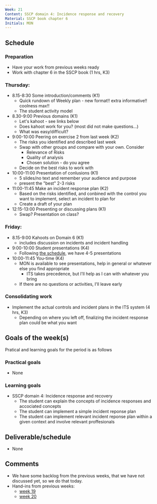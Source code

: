 ```yaml
---
Week: 21
Content: SSCP domain 4: Incidence response and recovery
Material: SSCP book chapter 6
Initials: MON
---
```


## Schedule

### Preparation
* Have your work from previous weeks ready
* Work with chapter 6 in the SSCP book (1 hrs, K3)

### Thursday:
* 8.15-8:30 Some introduction/comments (K1)
  * Quick rundown of Weekly plan - new format!! extra informative!! coolness max!!
  * The student activity model 
* 8.30-9:00 Previous domains (K1)
  * Let's kahoot - see links below
  * Does kahoot work for you? (most did not make questions...)
  * What was easy/difficult?
* 9:00-10:00 Peering on exercise 2 from last week (K2)
  * The risks you identified and described last week
  * Swap with other groups and compare with your own. Consider
    * Relevance of Risks
    * Quality of analysis
    * Chosen solution - do you agree
  * Decide on the best risks to work with
* 10:00-11:00 Presentation of conlusions (K1)
  * 5 slides/no text and remember your audience and purpose
  * present the "best" 2-3 risks
* 11:00-11:45 Make an incident response plan (K2)
  * Based on the risks identified, and conbined with the control you want to implement, select an incident to plan for
  * Create a draft of your plan
* 12:15-13:00 Presenting or discussing plans (K1)
  * Swap? Presentation on class?

### Friday:
* 8.15-9:00 Kahoots on Domain 6 (K1)
  * includes discussion on incidents and incident handling
* 9:00-10:00 Student presentations (K4)
  * Following [the schedule](https://fronter.com/eal/links/files.phtml/1261825527$31048836$/2nd+Semester/IT+Security/ITT2+ITS+presentations.pdf), we have 4-5 presentations
* 10:00-11:45 You-time (K4)
  * MON is available to see presentations, help in general or whatever else you find appropriate
    * ITS takes precedence, but I'll help as I can with whatever you bring
  * If there are no questions or activities, I'll leave early

### Consolidating work
* Implement the actual controls and incident plans in the ITS system (4 hrs, K3)
  * Depending on where you left off, finalizing the incident response plan could be what you want

## Goals of the week(s)
Pratical and learning goals for the period is as follows

### Practical goals
* None

### Learning goals
* SSCP domain 4: Incidence response and recovery
  * The student can explain the concepts of incidence responses and accociated concepts
  * The student can implement a simple incident reponse plan
  * The student can implement relevant incident reponse plan within a given context and involve relevant proffesionals

## Deliverable/schedule
* None

## Comments
* We have some backlog from the previous weeks, that we have not discussed yet, so we do that today.
* Hand-ins from previous weeks:
  * [week 19](https://fronter.com/eal/links/structureprops.phtml?treeid=289043)
  * [week 20](https://fronter.com/eal/links/structureprops.phtml?treeid=289241)

